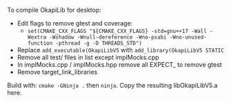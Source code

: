 To compile OkapiLib for desktop:

- Edit flags to remove gtest and coverage:
    - `set(CMAKE_CXX_FLAGS "${CMAKE_CXX_FLAGS} -std=gnu++17 -Wall -Wextra -Wshadow -Wnull-dereference -Wno-psabi -Wno-unused-function -pthread -g -D THREADS_STD")`
- Replace `add_executable(OkapiLibV5` with `add_library(OkapiLibV5 STATIC`
- Remove all test/ files in list except implMocks.cpp
- In implMocks.cpp / implMocks.hpp remove all EXPECT_ to remove gtest
- Remove target_link_libraries

Build with: `cmake -GNinja .` then `ninja`. Copy the resulting libOkapiLibV5.a here.